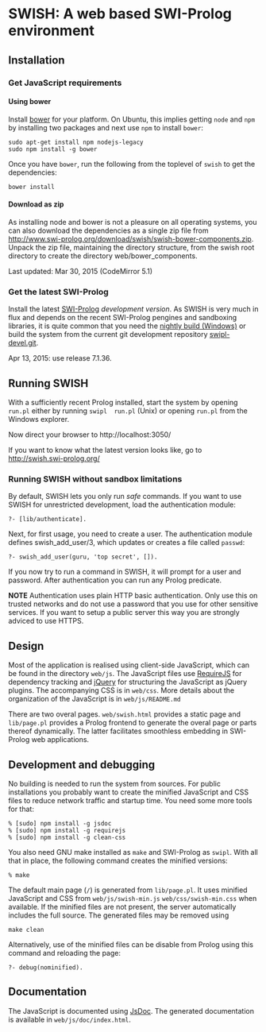 # SWISH: A web based SWI-Prolog environment

## Installation

### Get JavaScript requirements

#### Using bower

Install [bower](http://bower.io) for your  platform.   On  Ubuntu,  this
implies getting `node` and `npm` by installing two packages and next use
`npm` to install `bower`:

    sudo apt-get install npm nodejs-legacy
    sudo npm install -g bower

Once you have `bower`, run the following from the toplevel of `swish` to
get the dependencies:

    bower install

#### Download as zip

As installing node and bower is not a pleasure on all operating systems,
you can also download  the  dependencies  as   a  single  zip  file from
http://www.swi-prolog.org/download/swish/swish-bower-components.zip.
Unpack the zip file, maintaining the directory structure, from the swish
root directory to create the directory web/bower_components.

Last updated: Mar 30, 2015 (CodeMirror 5.1)

### Get the latest SWI-Prolog

Install the latest  [SWI-Prolog](http://www.swi-prolog.org) _development
version_. As SWISH is very  much  in   flux  and  depends  on the recent
SWI-Prolog pengines and sandboxing libraries, it   is  quite common that
you            need            the             [nightly            build
(Windows)](http://www.swi-prolog.org/download/daily/bin/) or build   the
system    from    the     current      git     development    repository
[swipl-devel.git](https://github.com/SWI-Prolog/swipl-devel).

Apr 13, 2015: use release 7.1.36.

## Running SWISH

With a sufficiently recent Prolog installed, start the system by opening
`run.pl` either by running `swipl  run.pl`   (Unix)  or opening `run.pl`
from the Windows explorer.

Now direct your browser to http://localhost:3050/

If you want  to  know  what  the   latest  version  looks  like,  go  to
http://swish.swi-prolog.org/


### Running SWISH without sandbox limitations

By default, SWISH lets you only run _safe_  commands. If you want to use
SWISH for unrestricted development, load the authentication module:

    ?- [lib/authenticate].

Next, for first usage, you need  to   create  a user. The authentication
module defines swish_add_user/3, which updates or  creates a file called
`passwd`:

    ?- swish_add_user(guru, 'top secret', []).

If you now try to run a command in  SWISH, it will prompt for a user and
password. After authentication you can run any Prolog predicate.

**NOTE** Authentication uses plain HTTP   basic authentication. Only use
this on trusted networks and do not  use   a  password  that you use for
other sensitive services. If you want to  setup a public server this way
you are strongly adviced to use HTTPS.


## Design

Most of the application is realised  using client-side JavaScript, which
can be found  in  the  directory   `web/js`.  The  JavaScript  files use
[RequireJS](http://requirejs.org/)   for   dependency     tracking   and
[jQuery](http://jquery.com/) for structuring the   JavaScript  as jQuery
plugins. The accompanying CSS is in   `web/css`.  More details about the
organization of the JavaScript is in `web/js/README.md`

There are two overal pages. `web/swish.html`  provides a static page and
`lib/page.pl` provides a Prolog frontend to  generate the overal page or
parts thereof dynamically. The latter   facilitates smoothless embedding
in SWI-Prolog web applications.


## Development and debugging

No building is needed  to  run  the   system  from  sources.  For public
installations you probably want to create   the  minified JavaScript and
CSS files to reduce network traffic and startup time. You need some more
tools for that:

    % [sudo] npm install -g jsdoc
    % [sudo] npm install -g requirejs
    % [sudo] npm install -g clean-css

You also need GNU make installed as   `make`  and SWI-Prolog as `swipl`.
With all that in  place,  the   following  command  creates the minified
versions:

    % make

The default main page (`/`)  is   generated  from `lib/page.pl`. It uses
minified    JavaScript    and    CSS      from     `web/js/swish-min.js`
`web/css/swish-min.css` when available. If the   minified  files are not
present,  the  server  automatically  includes   the  full  source.  The
generated files may be removed using

    make clean

Alternatively, use of the minified  files   can  be  disable from Prolog
using this command and reloading the page:

    ?- debug(nominified).

## Documentation

The JavaScript is documented   using  [JsDoc](http://usejsdoc.org/). The
generated documentation is available in `web/js/doc/index.html`.
